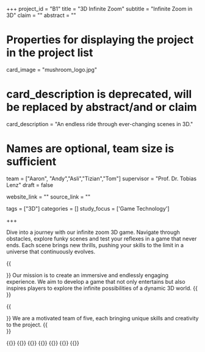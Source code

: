 +++
project_id = "B1"
title = "3D Infinite Zoom"
subtitle = "Infinite Zoom in 3D"
claim = ""
abstract = ""

# Properties for displaying the project in the project list
card_image = "mushroom_logo.jpg"
# card_description is deprecated, will be replaced by abstract/and or claim
card_description = "An endless ride through ever-changing scenes in 3D." 

# Names are optional, team size is sufficient
team = ["Aaron", "Andy","Asli","Tizian","Tom"]
supervisor = "Prof. Dr. Tobias Lenz"
draft = false

website_link = ""
source_link = ""

tags = ["3D"]
categories = []
study_focus = ['Game Technology']

+++

Dive into a journey with our infinite zoom 3D game. Navigate through obstacles, explore funky scenes and test your reflexes in a game that never ends. Each scene brings new thrills, pushing your skills to the limit in a universe that continuously evolves. 

{{<section title="Our Goal">}}
Our mission is to create an immersive and endlessly engaging experience. We aim to develop a game that not only entertains but also inspires players to explore the infinite possibilities of a dynamic 3D world.
{{</section>}}


{{<section title="The team">}}
We are a motivated team of five, each bringing unique skills and creativity to the project.
{{</section>}} 

{{<gallery>}}
{{<team-member image="aaron.png" name="Aaron">}}
{{<team-member image="andy.png" name="Andy">}}
{{<team-member image="asli.png" name="Asli">}}
{{<team-member image="tizian.png" name="Tizian">}}
{{<team-member image="tom.png" name="Tom">}}
{{</gallery>}}

